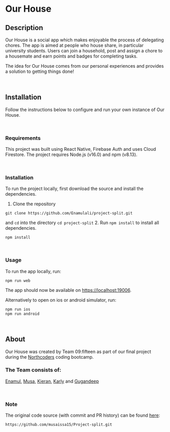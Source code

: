 # Our House

## Description

Our House is a social app which makes enjoyable the process of delegating chores. The app is aimed at people who house share, in particular university students. Users can join a household, post and assign a chore to a housemate and earn points and badges for completing tasks.

The idea for Our House comes from our personal experiences and provides a solution to getting things done!

<br>

## Installation

Follow the instructions below to configure and run your own instance of Our House.

<br>

### Requirements

This project was built using React Native, Firebase Auth and uses Cloud Firestore. The project requires Node.js (v16.0) and npm (v8.13).

<br>

### Installation

To run the project locally, first download the source and install the dependencies.

1. Clone the repository

```
git clone https://github.com/Enamulali/project-split.git
```

and `cd` into the directory
`cd project-split` 2. Run `npm install` to install all dependencies.

```
npm install
```

<br>

### Usage

To run the app locally, run:

```
npm run web
```

The app should now be available on [https://localhost:19006](https://localhost:19006).

Alternatively to open on ios or android simulator, run:

```
npm run ios
npm run android
```

<br>

## About

Our House was created by Team 09:fifteen as part of our final project during the [Northcoders](https://northcoders.com) coding bootcamp.

### The Team consists of:

[Enamul](https://github.com/Enamulali),
[Musa](https://github.com/musaissa15),
[Kieran](https://github.com/kieranjoyce), [Karly](https://github.com/Karly-22) and [Gugandeep](https://github.com/gsbinning)

<br>

### Note

The original code source (with commit and PR history) can be found [here](https://github.com/musaissa15/Project-split):

```
https://github.com/musaissa15/Project-split.git
```
